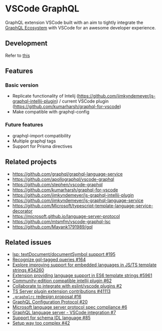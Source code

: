 # VSCode GraphQL

GraphQL extension VSCode built with an aim to tightly integrate the [GraphQL Ecosystem](https://www.prisma.io/docs/graphql-ecosystem/) with VSCode for an awesome developer experience.

## Development

Refer to [this](./vsc-extension-quickstart.md)

## Features

### Basic version

* Replicate functionality of Intelij (https://github.com/jimkyndemeyer/js-graphql-intellij-plugin) / current VSCode plugin (https://github.com/kumarharsh/graphql-for-vscode)
* Make compatible with graphql-config

### Future features

* graphql-import compatibility
* Multiple graphql tags
* Support for Prisma directives

## Related projects

* https://github.com/graphql/graphql-language-service
* https://github.com/apollographql/vscode-graphql
* https://github.com/stephen/vscode-graphql
* https://github.com/kumarharsh/graphql-for-vscode
* https://github.com/jimkyndemeyer/js-graphql-intellij-plugin
* https://github.com/jimkyndemeyer/js-graphql-language-service
* https://github.com/Microsoft/typescript-template-language-service-decorator
* https://microsoft.github.io/language-server-protocol
* https://github.com/mtsmfm/vscode-graphql-lsc
* https://github.com/Mayank1791989/gql

## Related issues

* [lsp: textDocument/documentSymbol support #195](https://github.com/graphql/graphql-language-service/pull/195)
* [Recognize gql-tagged queries #164](https://github.com/graphql/graphql-language-service/pull/164)
* [Explore improving support for embedded languages in JS/TS template strings #34260](https://github.com/Microsoft/vscode/issues/34260)
* [Extension providing language support in ES6 template strings #5961](https://github.com/Microsoft/vscode/issues/5961)
* [Community-edition compatible intellij plugin #62](https://github.com/jimkyndemeyer/js-graphql-intellij-plugin/issues/62)
* [Collaborate to integrate with eslint/vscode plugins #2](https://github.com/jimkyndemeyer/js-graphql-language-service/issues/2)
* [TS Server plugin extension contributions #41113](https://github.com/Microsoft/vscode/issues/41113)
* [`.graphqlrc` redesign proposal #16](https://github.com/graphcool/graphql-config/issues/16)
* [GraphQL Configuration Protocol #20](https://github.com/graphcool/graphql-config/issues/20)
* [Microsoft language server protocol spec compliance #6](https://github.com/graphql/graphql-language-service/issues/6)
* [GraphQL language server - VSCode integration #7](https://github.com/graphql/graphql-language-service/issues/7)
* [Support for schema IDL language #85](https://github.com/graphql/graphql-language-service/issues/85)
* [Setup way too complex #42](https://github.com/kumarharsh/graphql-for-vscode/issues/42)
